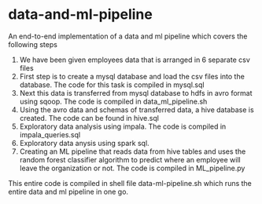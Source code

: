 # data-and-ml-pipeline

An end-to-end implementation of a data and ml pipeline which covers the following steps

1. We have been given employees data that is arranged in 6 separate csv files
2. First step is to create a mysql database and load the csv files into the database. The code for this task is compiled in mysql.sql
3. Next this data is transferred from mysql database to hdfs in avro format using sqoop. The code is compiled in data_ml_pipeline.sh
4. Using the avro data and schemas of transferred data, a hive database is created. The code can be found in hive.sql
5. Exploratory data analysis using impala. The code is compiled in impala_queries.sql
6. Exploratory data anysis using spark sql.
7. Creating an ML pipeline that reads data from hive tables and uses the random forest classifier algorithm to predict where an employee will leave the organization
   or not. The code is compiled in ML_pipeline.py
   
This entire code is compiled in shell file data-ml-pipeline.sh which runs the entire data and ml pipeline in one go.
